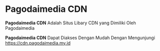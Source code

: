 # Pagodaimedia CDN

**Pagodaimedia CDN** Adalah Situs Libary CDN yang Dimiliki Oleh Pagodaimedia

**Pagodaimedia CDN** Dapat Diakses Dengan Mudah Dengan Mengunjungi <https://cdn.pagodaimedia.my.id>
